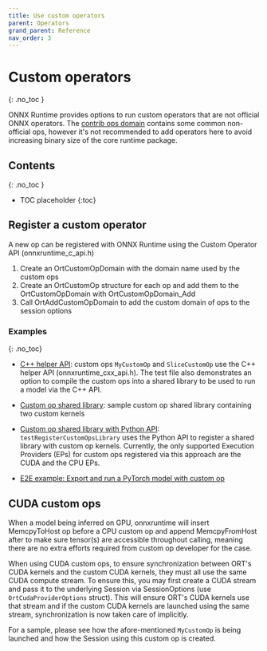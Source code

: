 ```yaml
---
title: Use custom operators
parent: Operators
grand_parent: Reference
nav_order: 3
---
```

# Custom operators
{: .no_toc }

ONNX Runtime provides options to run custom operators that are not official ONNX operators. The [contrib ops domain](https://github.com/microsoft/onnxruntime/blob/master/onnxruntime/contrib_ops) contains some common non-official ops, however it's not recommended to add operators here to avoid increasing binary size of the core runtime package.
## Contents
{: .no_toc }

* TOC placeholder
{:toc}

## Register a custom operator
A new op can be registered with ONNX Runtime using the Custom Operator API (onnxruntime_c_api.h)

1. Create an OrtCustomOpDomain with the domain name used by the custom ops
2.  Create an OrtCustomOp structure for each op and add them to the OrtCustomOpDomain with OrtCustomOpDomain_Add
3.  Call OrtAddCustomOpDomain to add the custom domain of ops to the session options
  
### Examples
{: .no_toc}

* [C++ helper API](https://github.com/microsoft/onnxruntime/blob/master/onnxruntime/test/shared_lib/test_inference.cc): custom ops `MyCustomOp` and `SliceCustomOp` use the C++ helper API (onnxruntime_cxx_api.h). The test file also demonstrates an option to  compile the custom ops into a shared library to be used to run a model via the C++ API.

* [Custom op shared library](https://github.com/microsoft/onnxruntime/blob/master/onnxruntime/test/testdata/custom_op_library/custom_op_library.cc): sample custom op shared library containing two custom kernels

* [Custom op shared library with Python API](https://github.com/microsoft/onnxruntime/blob/master/onnxruntime/test/python/onnxruntime_test_python.py): `testRegisterCustomOpsLibrary` uses the Python API to register a shared library with custom op kernels. Currently, the only supported Execution Providers (EPs) for custom ops registered via this approach are the CUDA and the CPU EPs.

* [E2E example: Export and run a PyTorch model with custom op](../tutorials/tutorials/export-pytorch-model.html)

## CUDA custom ops
When a model being inferred on GPU, onnxruntime will insert MemcpyToHost op before a CPU custom op and append MemcpyFromHost after to make sure tensor(s) are accessible throughout calling, meaning there are no extra efforts required from custom op developer for the case.

When using CUDA custom ops, to ensure synchronization between ORT's CUDA kernels and the custom CUDA kernels, they must all use the same CUDA compute stream. To ensure this, you may first create a CUDA stream and pass it to the underlying Session via SessionOptions (use `OrtCudaProviderOptions` struct). This will ensure ORT's CUDA kernels use that stream and if the custom CUDA kernels are launched using the same stream, synchronization is now taken care of implicitly.

For a sample, please see how the afore-mentioned `MyCustomOp` is being launched and how the Session using this custom op is created.

